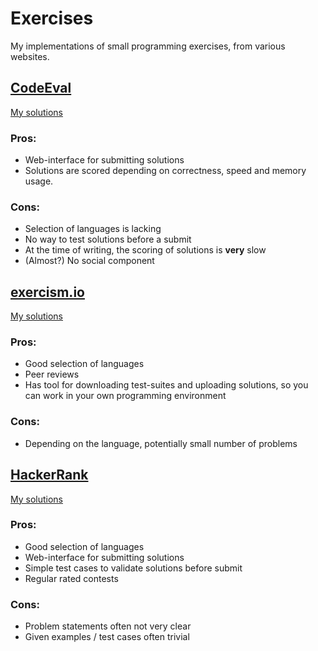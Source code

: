 # Exercises

My implementations of small programming exercises, from various websites.



## [CodeEval](https://www.codeeval.com/)

[My solutions](./codeeval)

### Pros:

* Web-interface for submitting solutions
* Solutions are scored depending on correctness, speed and memory usage.

### Cons:

* Selection of languages is lacking
* No way to test solutions before a submit
* At the time of writing, the scoring of solutions is __very__ slow
* (Almost?) No social component



## [exercism.io](http://exercism.io/)

[My solutions](./exercism)

### Pros:

* Good selection of languages
* Peer reviews
* Has tool for downloading test-suites and uploading solutions,
  so you can work in your own programming environment

### Cons:

* Depending on the language, potentially small number of problems


## [HackerRank](https://www.hackerrank.com/)

[My solutions](./hackerrank)

### Pros:

* Good selection of languages
* Web-interface for submitting solutions
* Simple test cases to validate solutions before submit
* Regular rated contests

### Cons:

* Problem statements often not very clear
* Given examples / test cases often trivial
